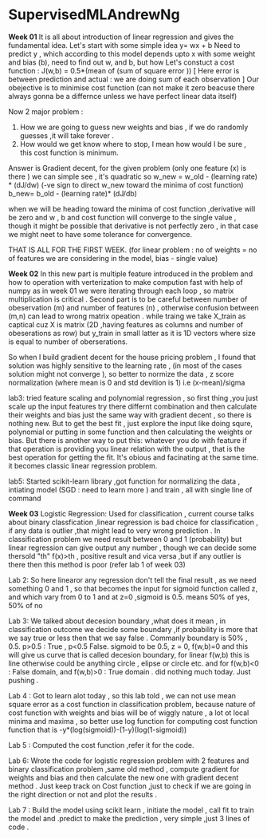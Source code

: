 # SupervisedMLAndrewNg
**Week 01** 
It is all about introduction of linear regression and gives the fundamental idea. Let's start with some simple idea
y= wx + b
Need to predict y , which according to this model depends upto x with some weight and bias (b), need to find out w, and b, but how 
Let's constuct a cost function :
J(w,b) = 0.5*(mean of (sum of square error )) [ Here error is between prediction and actual : we are doing sum of each observation ]
Our obejective is to minimise cost function (can not make it zero beacuse there always gonna be a differnce unless we have perfect linear data itself)

Now 2 major problem :
1. How we are going to guess new weights and bias , if we do randomly guesses ,it will take forever .
2. How would we get know where to stop, I mean how would I be sure , this cost function is minimum.

Answer is Gradient decent, for the given problem (only one feature (x) is there ) we can simple see , it's quadratic so 
w_new = w_old - (learning rate) * (dJ/dw) (-ve sign to direct w_new toward the minima of cost function)
b_new= b_old - (learning rate)* (dJ/db) 

when we will be heading toward the minima of cost function ,derivative will be zero and w , b and cost function will converge to the single value , though it might be possible that derivative is not perfectly zero , in that case we might neet to have some tolerance for convergence.

THAT IS ALL FOR THE FIRST WEEK. (for linear problem : no of weights = no of features we are considering in the model, bias - single value)

**Week 02**
In this new part is multiple feature introduced in the problem and how to operation with verterization to make compution fast with help of numpy as in week 01 we were iterating through each loop , so matrix multiplication is critical .
Second part is to be careful between number of obeservation (m) and number of features (n) , otherwise confusion between (m,n) can lead to wrong matrix opeation .
while traing we take X_train as captical cuz X is matrix (2D ,having features as columns and number of obeserations as row) but y_train in small latter as it is 1D vectors where size is equal to number of oberserations.

So when I build gradient decent for the house pricing problem , I found that solution was highly sensitive to the learning rate , (in most of the cases solution might not converge ), so better to normize the data  , z score normalization (where mean is 0 and std devition is  1) i.e (x-mean)/sigma

lab3: tried feature scaling and polynomial regression , so first thing ,you just scale up the input features try there differnt combination and then calculate their weights and bias just the same way with gradient decent , so there is nothing new. 
But to get the best fit , just explore the input like doing squre, polynomial or putting in some function and then calculating the weights or bias.
But there is another way to put this:
whatever you do with feature if that operation is providing you linear relation with the output , that is the best operation for getting the fit. It's obious and facinating at the same time. it becomes classic linear regression problem.

lab5: Started scikit-learn library ,got function for normalizing the data , intiating model (SGD : need to learn more ) and train , all with single line of command

**Week 03**
Logistic Regression:
Used for classification , current course talks about binary classfication ,linear regression is bad choice for classification , if any data is outlier ,that might lead to very wrong prediction . In classification problem we need result between 0 and 1 (probability) but linear regression can give output any number , though we can decide some thersold "th" f(x)>th , positive result and vica versa ,but if any outlier is there then this method is poor (refer lab 1 of week 03)

Lab 2: So here linearor any  regression don't tell the final result , as we need something 0 and 1 , so that becomes the input for sigmoid function called z, and which vary from 0 to 1 and at z=0 ,sigmoid is 0.5. means 50% of yes, 50% of no

Lab 3: We talked about decesion boundary ,what does it mean , in classification outcome we decide some boundary ,if probability is more that we say true or less then that we say false . Commanly boundary is 50% , 0.5. p>0.5 : True , p<0.5 False. sigmoid to be 0.5, z = 0, f(w,b)=0 and this will give us curve 
that is called decesion boundary, for linear f(w,b) this is line otherwise could be anything circle  , elipse or circle etc. and for f(w,b)<0 : False domain, and f(w,b)>0 : True domain .
did nothing much today. Just pushing .

Lab 4 : Got to learn alot today , so this lab told , we can not use mean square error as a cost function in classification problem, because nature of cost function with weights and bias will be of wiggly nature , a lot ot local minima and maxima , so better use log function for computing cost function function that is -y*(log(sigmoid))-(1-y)(log(1-sigmoid))

Lab 5 : Computed the cost function ,refer it for the code.

Lab 6: Wrote the code for logistic regression problem with 2 features and binary classification problem ,same old method , compute gradient for weights and bias and then calculate the new one with gradient decent method . Just keep track on Cost function ,just to check if we are going in the right direction or not and plot the results .

Lab 7 : Build the model using scikit learn , initiate the model , call fit to train the model and .predict to make the prediction , very simple ,just 3 lines of code .
